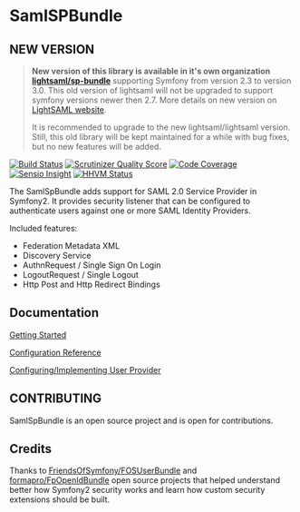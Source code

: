 SamlSPBundle
============

NEW VERSION
-----------

> **New version of this library is available in it's own organization 
> [lightsaml/sp-bundle](https://github.com/lightSAML/SpBundle)** supporting Symfony from version 2.3 
> to version 3.0. This old version of lightsaml will not be upgraded to support symfony versions newer then 2.7. 
> More details on new version on [LightSAML website](http://www.lightsaml.com/SP-Bundle/).
>
> It is recommended to upgrade to the new lightsaml/lightsaml version. Still, this old library will be kept 
> maintained for a while with bug fixes, but no new features will be added.



[![Build Status](https://travis-ci.org/aerialship/SamlSPBundle.png)](https://travis-ci.org/aerialship/SamlSPBundle)
[![Scrutinizer Quality Score](https://scrutinizer-ci.com/g/aerialship/SamlSPBundle/badges/quality-score.png?s=ea75a9e869bb19543fb0ab9530f63010d8a8da95)](https://scrutinizer-ci.com/g/aerialship/SamlSPBundle/)
[![Code Coverage](https://scrutinizer-ci.com/g/aerialship/SamlSPBundle/badges/coverage.png?b=master)](https://scrutinizer-ci.com/g/aerialship/SamlSPBundle/?branch=master)
[![Sensio Insight](https://insight.sensiolabs.com/projects/1f623314-4a14-4d77-bcbf-03f4be8a711a/small.png)](https://insight.sensiolabs.com/projects/1f623314-4a14-4d77-bcbf-03f4be8a711a)
[![HHVM Status](http://hhvm.h4cc.de/badge/aerialship/saml-sp-bundle.svg)](http://hhvm.h4cc.de/package/aerialship/saml-sp-bundle)

The SamlSpBundle adds support for SAML 2.0 Service Provider in Symfony2. It provides security listener
that can be configured to authenticate users against one or more SAML Identity Providers.

Included features:
* Federation Metadata XML
* Discovery Service
* AuthnRequest / Single Sign On Login
* LogoutRequest / Single Logout
* Http Post and Http Redirect Bindings


Documentation
-------------

[Getting Started](src/AerialShip/SamlSPBundle/Resources/doc/index.md)

[Configuration Reference](src/AerialShip/SamlSPBundle/Resources/doc/configuration.md)

[Configuring/Implementing User Provider](src/AerialShip/SamlSPBundle/Resources/doc/user_provider.md)


CONTRIBUTING
------------
SamlSpBundle is an open source project and is open for contributions.


Credits
------

Thanks to [FriendsOfSymfony/FOSUserBundle](https://github.com/FriendsOfSymfony/FOSUserBundle) and [formapro/FpOpenIdBundle](https://github.com/formapro/FpOpenIdBundle) open source projects that helped understand better how Symfony2 security works and learn how custom security extensions should be built.
